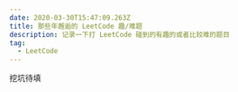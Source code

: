 ```yaml
---
date: 2020-03-30T15:47:09.263Z
title: 那些年邂逅的 LeetCode 趣/难题
description: 记录一下打 LeetCode 碰到的有趣的或者比较难的题目
tag:
  - LeetCode
---
```

挖坑待填
